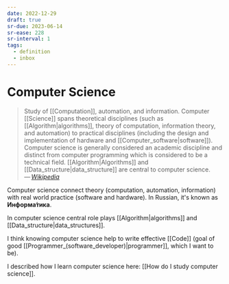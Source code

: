 ```yaml
---
date: 2022-12-29
draft: true
sr-due: 2023-06-14
sr-ease: 228
sr-interval: 1
tags:
  - definition
  - inbox
---
```


# Computer Science

> Study of [[Computation]], automation, and information. Computer
> [[Science]] spans theoretical disciplines (such as [[Algorithm|algorithms]],
> theory of computation, information theory, and automation) to practical
> disciplines (including the design and implementation of hardware and
> [[Computer_software|software]]). Computer science is generally considered an
> academic discipline and distinct from computer programming which is considered
> to be a technical field. [[Algorithm|Algorithms]] and [[Data_structure|data_structure]] are
> central to computer science.\
> —&thinsp;<cite>[Wikipedia](https://en.wikipedia.org/wiki/Computer_science)</cite>

Computer science connect theory (computation, automation, information) with real
world practice (software and hardware). In Russian, it's known as
**Информа́тика**.

In computer science central role plays [[Algorithm|algorithms]] and
[[Data_structure|data_structures]].

I think knowing computer science help to write effective [[Code]] (goal of good
[[Programmer_(software_developer)|programmer]], which I want to be).

I described how I learn computer science here: [[How do I study computer
science]].
